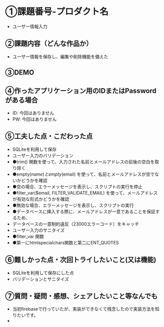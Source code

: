 # ①課題番号-プロダクト名

- ユーザー情報入力

## ②課題内容（どんな作品か）

- ユーザー情報を保存し、編集や削除機能を備えた

## ③DEMO



## ④作ったアプリケーション用のIDまたはPasswordがある場合

- ID: 今回はありません
- PW: 今回はありません

## ⑤工夫した点・こだわった点

- SQLiteを利用して保存
- ユーザー入力のバリデーション
- ●trim() 関数を使って、入力された名前とメールアドレスの前後の空白を取り除く
- ●empty($name) と empty($email) を使って、名前とメールアドレスが空でないかどうかを確認
- ●空の場合、エラーメッセージを表示し、スクリプトの実行を停止
- ●filter_var($email, FILTER_VALIDATE_EMAIL) を使って、メールアドレスが有効な形式かどうかを確認
- ●無効な場合、エラーメッセージを表示し、スクリプトの実行
- ●データベースに挿入する際に、メールアドレスが一意であることを保証するため、
-  データベースの一意制約違反（23000エラーコード）をキャッチ
- ユーザー入力のサニタイズ
- ●filter_var 関数
- ●第一にhtmlspecialchars関数と第二にENT_QUOTES
 
## ⑥難しかった点・次回トライしたいこと(又は機能)

- SQLiteを利用して保存にした点
- バリデーションとサニタイズ

## ⑦質問・疑問・感想、シェアしたいこと等なんでも
- 当初firebaseで行っていたが、実装ができなくて残念したので実装方法を知りたいです。
- 

